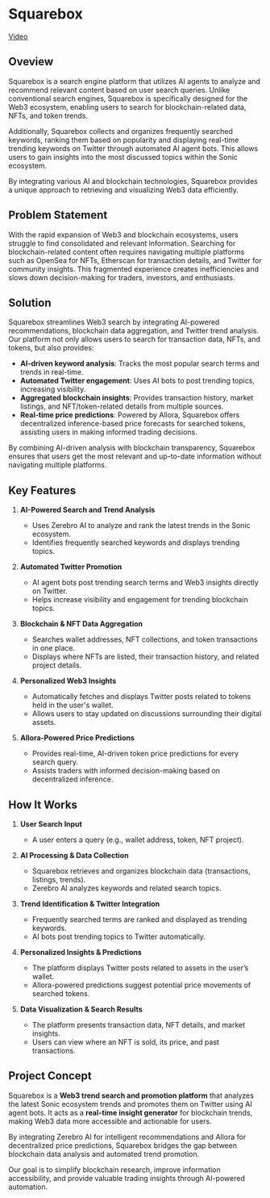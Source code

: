 # Squarebox

[Video](https://www.youtube.com/watch?v=61NxJMXml3E)  

## Oveview  
Squarebox is a search engine platform that utilizes AI agents to analyze and recommend relevant content based on user search queries. Unlike conventional search engines, Squarebox is specifically designed for the Web3 ecosystem, enabling users to search for blockchain-related data, NFTs, and token trends.  

Additionally, Squarebox collects and organizes frequently searched keywords, ranking them based on popularity and displaying real-time trending keywords on Twitter through automated AI agent bots. This allows users to gain insights into the most discussed topics within the Sonic ecosystem.  

By integrating various AI and blockchain technologies, Squarebox provides a unique approach to retrieving and visualizing Web3 data efficiently.  

## Problem Statement  
With the rapid expansion of Web3 and blockchain ecosystems, users struggle to find consolidated and relevant information. Searching for blockchain-related content often requires navigating multiple platforms such as OpenSea for NFTs, Etherscan for transaction details, and Twitter for community insights. This fragmented experience creates inefficiencies and slows down decision-making for traders, investors, and enthusiasts.  

## Solution  
Squarebox streamlines Web3 search by integrating AI-powered recommendations, blockchain data aggregation, and Twitter trend analysis. Our platform not only allows users to search for transaction data, NFTs, and tokens, but also provides:  
- **AI-driven keyword analysis**: Tracks the most popular search terms and trends in real-time.  
- **Automated Twitter engagement**: Uses AI bots to post trending topics, increasing visibility.  
- **Aggregated blockchain insights**: Provides transaction history, market listings, and NFT/token-related details from multiple sources.  
- **Real-time price predictions**: Powered by Allora, Squarebox offers decentralized inference-based price forecasts for searched tokens, assisting users in making informed trading decisions.  

By combining AI-driven analysis with blockchain transparency, Squarebox ensures that users get the most relevant and up-to-date information without navigating multiple platforms.  

## Key Features 
1. **AI-Powered Search and Trend Analysis**  
   - Uses Zerebro AI to analyze and rank the latest trends in the Sonic ecosystem.  
   - Identifies frequently searched keywords and displays trending topics.  

2. **Automated Twitter Promotion**  
   - AI agent bots post trending search terms and Web3 insights directly on Twitter.  
   - Helps increase visibility and engagement for trending blockchain topics.  

3. **Blockchain & NFT Data Aggregation**  
   - Searches wallet addresses, NFT collections, and token transactions in one place.  
   - Displays where NFTs are listed, their transaction history, and related project details.  

4. **Personalized Web3 Insights**  
   - Automatically fetches and displays Twitter posts related to tokens held in the user's wallet.  
   - Allows users to stay updated on discussions surrounding their digital assets.  

5. **Allora-Powered Price Predictions**  
   - Provides real-time, AI-driven token price predictions for every search query.  
   - Assists traders with informed decision-making based on decentralized inference.  

## How It Works 
1. **User Search Input**  
   - A user enters a query (e.g., wallet address, token, NFT project).  

2. **AI Processing & Data Collection**  
   - Squarebox retrieves and organizes blockchain data (transactions, listings, trends).  
   - Zerebro AI analyzes keywords and related search topics.  

3. **Trend Identification & Twitter Integration**  
   - Frequently searched terms are ranked and displayed as trending keywords.  
   - AI bots post trending topics to Twitter automatically.  

4. **Personalized Insights & Predictions**  
   - The platform displays Twitter posts related to assets in the user’s wallet.  
   - Allora-powered predictions suggest potential price movements of searched tokens.  

5. **Data Visualization & Search Results**  
   - The platform presents transaction data, NFT details, and market insights.  
   - Users can view where an NFT is sold, its price, and past transactions.  

## Project Concept  
Squarebox is a **Web3 trend search and promotion platform** that analyzes the latest Sonic ecosystem trends and promotes them on Twitter using AI agent bots. It acts as a **real-time insight generator** for blockchain trends, making Web3 data more accessible and actionable for users.  

By integrating Zerebro AI for intelligent recommendations and Allora for decentralized price predictions, Squarebox bridges the gap between blockchain data analysis and automated trend promotion.  

Our goal is to simplify blockchain research, improve information accessibility, and provide valuable trading insights through AI-powered automation.
